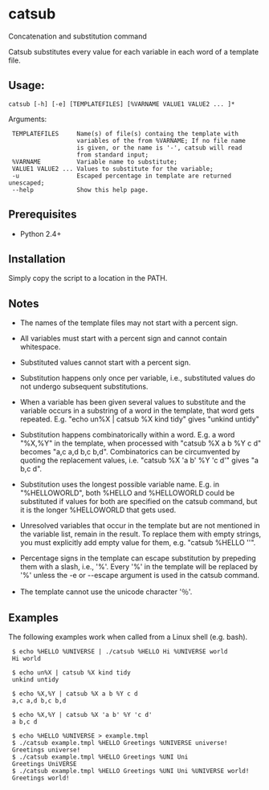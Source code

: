 # catsub
Concatenation and substitution command

Catsub substitutes every value for each variable in each word of a
template file.

## Usage:

    catsub [-h] [-e] [TEMPLATEFILES] [%VARNAME VALUE1 VALUE2 ... ]*

Arguments:

     TEMPLATEFILES     Name(s) of file(s) containg the template with
                       variables of the from %VARNAME; If no file name
                       is given, or the name is '-', catsub will read
                       from standard input;
     %VARNAME          Variable name to substitute;
     VALUE1 VALUE2 ... Values to substitute for the variable;
     -u                Escaped percentage in template are returned unescaped;
     --help            Show this help page.

## Prerequisites

  -  Python 2.4+

## Installation

Simply copy the script to a location in the PATH.

## Notes

   - The names of the template files may not start with a percent sign.  

   - All variables must start with a percent sign and cannot contain
     whitespace.

   - Substituted values cannot start with a percent sign.

   - Substitution happens only once per variable, i.e., substituted
     values do not undergo subsequent substitutions.

   - When a variable has been given several values to substitute and
     the variable occurs in a substring of a word in the template,
     that word gets repeated. E.g. "echo un%X | catsub %X kind tidy"
     gives "unkind untidy"

   - Substitution happens combinatorically within a word. E.g. a word
     "%X,%Y" in the template, when processed with "catsub %X a b %Y c d"
     becomes "a,c a,d b,c b,d". Combinatorics can be circumvented by
     quoting the replacement values, i.e.  "catsub %X 'a b' %Y 'c d'"
     gives "a b,c d".

   - Substitution uses the longest possible variable name. E.g. in
     "%HELLOWORLD", both %HELLO and %HELLOWORLD could be substituted
     if values for both are specified on the catsub command, but it is
     the longer %HELLOWORLD that gets used.
   
   - Unresolved variables that occur in the template but are not
     mentioned in the variable list, remain in the result.  To replace
     them with empty strings, you must explicitly add empty value for
     them, e.g. "catsub %HELLO ''".

   - Percentage signs in the template can escape substitution by
     prepeding them with a slash, i.e., '\%'.  Every '\%' in the
     template will be replaced by '%' unless the -e or --escape
     argument is used in the catsub command.

   - The template cannot use the unicode character '％'.

## Examples

The following examples work when called from a Linux shell (e.g. bash).

     $ echo %HELLO %UNIVERSE | ./catsub %HELLO Hi %UNIVERSE world
     Hi world

     $ echo un%X | catsub %X kind tidy
     unkind untidy
     
     $ echo %X,%Y | catsub %X a b %Y c d
     a,c a,d b,c b,d

     $ echo %X,%Y | catsub %X 'a b' %Y 'c d'
     a b,c d
     
     $ echo %HELLO %UNIVERSE > example.tmpl
     $ ./catsub example.tmpl %HELLO Greetings %UNIVERSE universe!
     Greetings universe!
     $ ./catsub example.tmpl %HELLO Greetings %UNI Uni
     Greetings UniVERSE
     $ ./catsub example.tmpl %HELLO Greetings %UNI Uni %UNIVERSE world!
     Greetings world!

